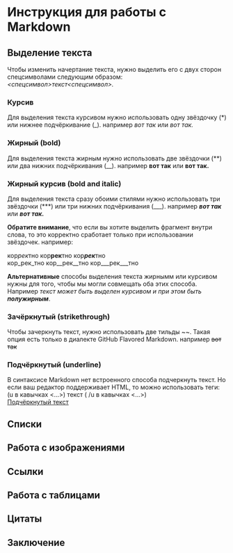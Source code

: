 # Инструкция для работы с Markdown

## Выделение текста
Чтобы изменить начертание текста, нужно выделить его с двух сторон спецсимволами следующим образом: *<спецсимвол>текст<спецсимвол>.*

### Курсив  
Для выделения текста курсивом нужно использовать одну звёздочку (*) или нижнее подчёркивание (_).
например *вот так* или _вот так._

### Жирный (bold)
Для выделения текста жирным нужно использовать две звёздочки (**) или два нижних подчёркивания (__).
например **вот так** или __вот так.__

### Жирный курсив (bold and italic)
Для выделения текста сразу обоими стилями нужно использовать три звёздочки (***) или три нижних подчёркивания (___). 
например ***вот так*** или ___вот так.___

**Обратите внимание**, что если вы хотите выделить фрагмент внутри слова, то это корректно сработает только при использовании звёздочек. например:  

кор*рек*тно кор**рек**тно кор***рек***тно  
кор_рек_тно кор__рек__тно кор___рек___тно

**Альтернативные** способы выделения текста жирнымм или курсивом нужны для того, чтобы мы могли совмещать оба этих способа. Например _текст может быть выделен курсивом и при этом быть **полужирным**_.

### Зачёркнутый (strikethrough)
Чтобы зачеркнуть текст, нужно использовать две тильды ~~. Такая опция есть только в диалекте GitHub Flavored Markdown.
например ~~вот так~~

### Подчёркнутый (underline)
В синтаксисе Markdown нет встроенного способа подчеркнуть текст. Но если ваш редактор поддерживает HTML, то можно использовать теги:   
(u в кавычках <...>) текст ( /u в кавычках <...>)   
<u>Подчёркнутый текст</u>

## Списки

## Работа с изображениями

## Ссылки

## Работа с таблицами

## Цитаты

## Заключение